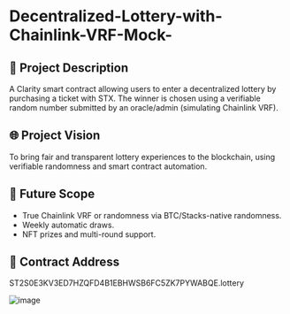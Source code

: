# Decentralized-Lottery-with-Chainlink-VRF-Mock-
## 📌 Project Description
A Clarity smart contract allowing users to enter a decentralized lottery by purchasing a ticket with STX. The winner is chosen using a verifiable random number submitted by an oracle/admin (simulating Chainlink VRF).

## 🌐 Project Vision
To bring fair and transparent lottery experiences to the blockchain, using verifiable randomness and smart contract automation.

## 🚀 Future Scope
- True Chainlink VRF or randomness via BTC/Stacks-native randomness.
- Weekly automatic draws.
- NFT prizes and multi-round support.

## 🔗 Contract Address
ST2S0E3KV3ED7HZQFD4B1EBHWSB6FC5ZK7PYWABQE.lottery



![image](https://github.com/user-attachments/assets/ed13e7e2-b4d7-475e-917d-a654c34e92d2)
